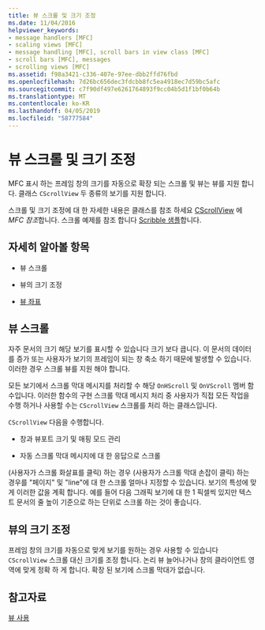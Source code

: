 ```yaml
---
title: 뷰 스크롤 및 크기 조정
ms.date: 11/04/2016
helpviewer_keywords:
- message handlers [MFC]
- scaling views [MFC]
- message handling [MFC], scroll bars in view class [MFC]
- scroll bars [MFC], messages
- scrolling views [MFC]
ms.assetid: f98a3421-c336-407e-97ee-dbb2ffd76fbd
ms.openlocfilehash: 7d26bc656dec3fdcbb8fc5ea4918ec7d59bc5afc
ms.sourcegitcommit: c7f90df497e6261764893f9cc04b5d1f1bf0b64b
ms.translationtype: MT
ms.contentlocale: ko-KR
ms.lasthandoff: 04/05/2019
ms.locfileid: "58777584"
---
```

# <a name="scrolling-and-scaling-views"></a>뷰 스크롤 및 크기 조정

MFC 표시 하는 프레임 창의 크기를 자동으로 확장 되는 스크롤 및 뷰는 뷰를 지원 합니다. 클래스 `CScrollView` 두 종류의 보기를 지원 합니다.

스크롤 및 크기 조정에 대 한 자세한 내용은 클래스를 참조 하세요 [CScrollView](../mfc/reference/cscrollview-class.md) 에 *MFC 참조*합니다. 스크롤 예제를 참조 합니다 [Scribble 샘플](../overview/visual-cpp-samples.md)합니다.

## <a name="what-do-you-want-to-know-more-about"></a>자세히 알아볼 항목

- 뷰 스크롤

- 뷰의 크기 조정

- [뷰 좌표](/windows/desktop/gdi/window-coordinate-system)

##  <a name="_core_scrolling_a_view"></a> 뷰 스크롤

자주 문서의 크기 해당 보기를 표시할 수 있습니다 크기 보다 큽니다. 이 문서의 데이터를 증가 또는 사용자가 보기의 프레임이 되는 창 축소 하기 때문에 발생할 수 있습니다. 이러한 경우 스크롤 뷰를 지원 해야 합니다.

모든 보기에서 스크롤 막대 메시지를 처리할 수 해당 `OnHScroll` 및 `OnVScroll` 멤버 함수입니다. 이러한 함수의 구현 스크롤 막대 메시지 처리 중 사용자가 직접 모든 작업을 수행 하거나 사용할 수는 `CScrollView` 스크롤를 처리 하는 클래스입니다.

`CScrollView` 다음을 수행합니다.

- 창과 뷰포트 크기 및 매핑 모드 관리

- 자동 스크롤 막대 메시지에 대 한 응답으로 스크롤

(사용자가 스크롤 화살표를 클릭) 하는 경우 (사용자가 스크롤 막대 손잡이 클릭) 하는 경우를 "페이지" 및 "line"에 대 한 스크롤 얼마나 지정할 수 있습니다. 보기의 특성에 맞게 이러한 값을 계획 합니다. 예를 들어 다음 그래픽 보기에 대 한 1 픽셀씩 있지만 텍스트 문서의 줄 높이 기준으로 하는 단위로 스크롤 하는 것이 좋습니다.

##  <a name="_core_scaling_a_view"></a> 뷰의 크기 조정

프레임 창의 크기를 자동으로 맞게 보기를 원하는 경우 사용할 수 있습니다 `CScrollView` 스크롤 대신 크기를 조정 합니다. 논리 뷰 늘어나거나 창의 클라이언트 영역에 맞게 정확 하 게 합니다. 확장 된 보기에 스크롤 막대가 없습니다.

## <a name="see-also"></a>참고자료

[뷰 사용](../mfc/using-views.md)
